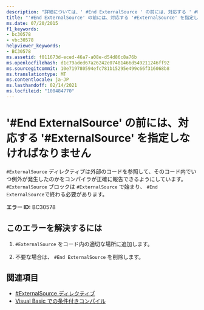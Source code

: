```yaml
---
description: "詳細については、' #End ExternalSource ' の前には、対応する ' #ExternalSource ' を指定しなければなりません"
title: "'#End ExternalSource' の前には、対応する '#ExternalSource' を指定しなければなりません"
ms.date: 07/20/2015
f1_keywords:
- bc30578
- vbc30578
helpviewer_keywords:
- BC30578
ms.assetid: f011673d-eced-46a7-a08e-d54d86c8a76b
ms.openlocfilehash: d1c79aded67a26242e07481466d549211246ff92
ms.sourcegitcommit: 10e719780594efc781b15295e499c66f316068b8
ms.translationtype: MT
ms.contentlocale: ja-JP
ms.lasthandoff: 02/14/2021
ms.locfileid: "100484770"
---
```

# <a name="end-externalsource-must-be-preceded-by-a-matching-externalsource"></a>'#End ExternalSource' の前には、対応する '#ExternalSource' を指定しなければなりません

`#ExternalSource` ディレクティブは外部のコードを参照して、そのコード内でいつ例外が発生したのかをコンパイラが正確に報告できるようにしています。 `#ExternalSource` ブロックは `#ExternalSource` で始まり、 `#End ExternalSource`で終わる必要があります。  
  
 **エラー ID:** BC30578  
  
## <a name="to-correct-this-error"></a>このエラーを解決するには  
  
1. `#ExternalSource` をコード内の適切な場所に追加します。  
  
2. 不要な場合は、 `#End ExternalSource` を削除します。  
  
## <a name="see-also"></a>関連項目

- [#ExternalSource ディレクティブ](../language-reference/directives/externalsource-directive.md)
- [Visual Basic での条件付きコンパイル](../programming-guide/program-structure/conditional-compilation.md)
